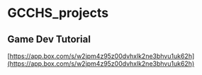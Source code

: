 # GCCHS_projects

## Game Dev Tutorial
[https://app.box.com/s/w2jpm4z95z00dvhxlk2ne3bhvu1uk62h](https://app.box.com/s/w2jpm4z95z00dvhxlk2ne3bhvu1uk62h)
